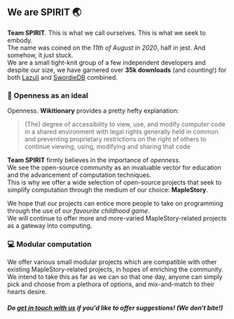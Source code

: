 ## We are SPIRIT :earth_asia:  
**Team SPIRIT**. This is what we call ourselves. This is what we seek to embody.  
The name was coined on the *11th of August in 2020*, half in jest. And somehow, it just stuck.  
We are a small tight-knit group of a few independent developers and despite our size, we have garnered over **35k downloads** (and counting!) for both [Lazuli](https://github.com/TEAM-SPIRIT-Productions/Lazuli) and [SwordieDB](https://github.com/Bratah123/SwordieDB) combined.  

### :open_file_folder: Openness as an ideal
Openness. **Wikitionary** provides a pretty hefty explanation:  

> (The) degree of accessibility to view, use, and modify computer code in a shared environment 
> with legal rights generally held in common and preventing proprietary restrictions 
> on the right of others to continue viewing, using, modifying and sharing that code

**Team SPIRIT** firmly believes in the importance of *openness*.  
We see the open-source community as an invaluable vector for education and the advancement of computation techniques.  
This is why we offer a wide selection of open-source projects that seek to simplify computation through the medium of our choice: **MapleStory**.  

We hope that our projects can entice more people to take on programming through the use of our *favourite childhood game*.  
We will continue to offer more and more-varied MapleStory-related projects as a gateway into computing.  

### :computer: Modular computation
We offer various small modular projects which are compatible with other existing MapleStory-related projects, in hopes of enriching the community.  
We intend to take this as far as we can so that one day, anyone can simply pick and choose from a plethora of options, and mix-and-match to their hearts desire.  

##### Do [get in touch with us](https://discord.gg/BWp2CR8Fqj) if you'd like to offer suggestions! (*We don't bite!*)
